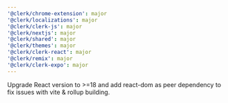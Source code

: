 ```yaml
---
'@clerk/chrome-extension': major
'@clerk/localizations': major
'@clerk/clerk-js': major
'@clerk/nextjs': major
'@clerk/shared': major
'@clerk/themes': major
'@clerk/clerk-react': major
'@clerk/remix': major
'@clerk/clerk-expo': major
---
```


Upgrade React version to >=18 and add react-dom as peer dependency
to fix issues with vite & rollup building.
